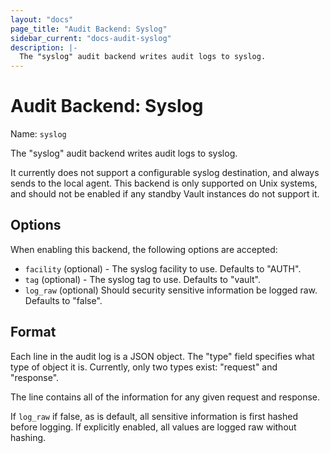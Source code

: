 ```yaml
---
layout: "docs"
page_title: "Audit Backend: Syslog"
sidebar_current: "docs-audit-syslog"
description: |-
  The "syslog" audit backend writes audit logs to syslog.
---
```


# Audit Backend: Syslog

Name: `syslog`

The "syslog" audit backend writes audit logs to syslog.

It currently does not support a configurable syslog destination, and
always sends to the local agent. This backend is only supported on Unix systems,
and should not be enabled if any standby Vault instances do not support it.

## Options

When enabling this backend, the following options are accepted:

 * `facility` (optional) - The syslog facility to use. Defaults to "AUTH".
 * `tag` (optional) - The syslog tag to use. Defaults to "vault".
 * `log_raw` (optional) Should security sensitive information be logged raw. Defaults to "false".

## Format

Each line in the audit log is a JSON object. The "type" field specifies
what type of object it is. Currently, only two types exist: "request" and
"response".

The line contains all of the information for any given request and response.

If `log_raw` if false, as is default, all sensitive information is first hashed
before logging. If explicitly enabled, all values are logged raw without hashing.

